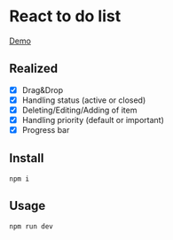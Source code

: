 # React to do list

[Demo](https://quantumxo.github.io/react-todo/dist/index.html)

## Realized
- [x] Drag&Drop
- [x] Handling status (active or closed)
- [x] Deleting/Editing/Adding of item
- [x] Handling priority (default or important)
- [x] Progress bar

## Install
```
npm i
```

## Usage
```
npm run dev
```
